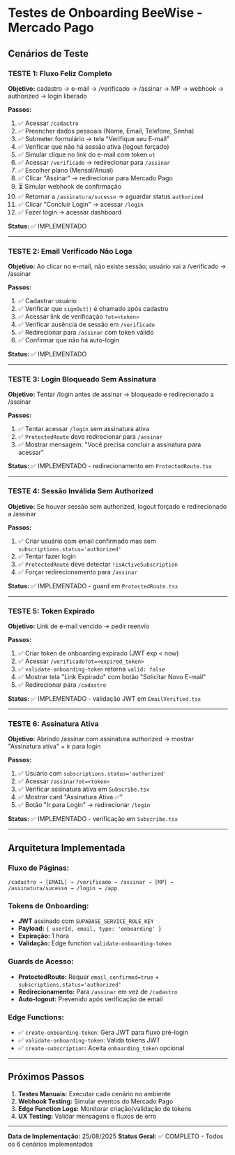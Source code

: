 # Testes de Onboarding BeeWise - Mercado Pago

## Cenários de Teste

### **TESTE 1: Fluxo Feliz Completo**
**Objetivo:** cadastro → e-mail → /verificado → /assinar → MP → webhook → authorized → login liberado

**Passos:**
1. ✅ Acessar `/cadastro`
2. ✅ Preencher dados pessoais (Nome, Email, Telefone, Senha)
3. ✅ Submeter formulário → tela "Verifique seu E-mail"
4. ✅ Verificar que não há sessão ativa (logout forçado)
5. ✅ Simular clique no link do e-mail com token `ot`
6. ✅ Acessar `/verificado` → redirecionar para `/assinar`
7. ✅ Escolher plano (Mensal/Anual) 
8. ✅ Clicar "Assinar" → redirecionar para Mercado Pago
9. ⏳ Simular webhook de confirmação
10. ✅ Retornar a `/assinatura/sucesso` → aguardar status `authorized`
11. ✅ Clicar "Concluir Login" → acessar `/login`
12. ✅ Fazer login → acessar dashboard

**Status:** ✅ IMPLEMENTADO

---

### **TESTE 2: Email Verificado Não Loga**
**Objetivo:** Ao clicar no e-mail, não existe sessão; usuário vai a /verificado → /assinar

**Passos:**
1. ✅ Cadastrar usuário
2. ✅ Verificar que `signOut()` é chamado após cadastro
3. ✅ Acessar link de verificação `?ot=<token>`
4. ✅ Verificar ausência de sessão em `/verificado`
5. ✅ Redirecionar para `/assinar` com token válido
6. ✅ Confirmar que não há auto-login

**Status:** ✅ IMPLEMENTADO

---

### **TESTE 3: Login Bloqueado Sem Assinatura**
**Objetivo:** Tentar /login antes de assinar → bloqueado e redirecionado a /assinar

**Passos:**
1. ✅ Tentar acessar `/login` sem assinatura ativa
2. ✅ `ProtectedRoute` deve redirecionar para `/assinar`
3. ✅ Mostrar mensagem: "Você precisa concluir a assinatura para acessar"

**Status:** ✅ IMPLEMENTADO - redirecionamento em `ProtectedRoute.tsx`

---

### **TESTE 4: Sessão Inválida Sem Authorized**
**Objetivo:** Se houver sessão sem authorized, logout forçado e redirecionado a /assinar

**Passos:**
1. ✅ Criar usuário com email confirmado mas sem `subscriptions.status='authorized'`
2. ✅ Tentar fazer login
3. ✅ `ProtectedRoute` deve detectar `!isActiveSubscription`
4. ✅ Forçar redirecionamento para `/assinar`

**Status:** ✅ IMPLEMENTADO - guard em `ProtectedRoute.tsx`

---

### **TESTE 5: Token Expirado**
**Objetivo:** Link de e-mail vencido → pedir reenvio

**Passos:**
1. ✅ Criar token de onboarding expirado (JWT exp < now)
2. ✅ Acessar `/verificado?ot=<expired_token>`
3. ✅ `validate-onboarding-token` retorna `valid: false`
4. ✅ Mostrar tela "Link Expirado" com botão "Solicitar Novo E-mail"
5. ✅ Redirecionar para `/cadastro`

**Status:** ✅ IMPLEMENTADO - validação JWT em `EmailVerified.tsx`

---

### **TESTE 6: Assinatura Ativa**
**Objetivo:** Abrindo /assinar com assinatura authorized → mostrar "Assinatura ativa" + ir para login

**Passos:**
1. ✅ Usuário com `subscriptions.status='authorized'`
2. ✅ Acessar `/assinar?ot=<token>`
3. ✅ Verificar assinatura ativa em `Subscribe.tsx`
4. ✅ Mostrar card "Assinatura Ativa ✅"
5. ✅ Botão "Ir para Login" → redirecionar `/login`

**Status:** ✅ IMPLEMENTADO - verificação em `Subscribe.tsx`

---

## Arquitetura Implementada

### **Fluxo de Páginas:**
```
/cadastro → [EMAIL] → /verificado → /assinar → [MP] → /assinatura/sucesso → /login → /app
```

### **Tokens de Onboarding:**
- **JWT** assinado com `SUPABASE_SERVICE_ROLE_KEY`
- **Payload:** `{ userId, email, type: 'onboarding' }`
- **Expiração:** 1 hora
- **Validação:** Edge function `validate-onboarding-token`

### **Guards de Acesso:**
- **ProtectedRoute:** Requer `email_confirmed=true` + `subscriptions.status='authorized'`
- **Redirecionamento:** Para `/assinar` em vez de `/cadastro`
- **Auto-logout:** Prevenido após verificação de email

### **Edge Functions:**
- ✅ `create-onboarding-token`: Gera JWT para fluxo pré-login
- ✅ `validate-onboarding-token`: Valida tokens JWT
- ✅ `create-subscription`: Aceita `onboarding_token` opcional

---

## Próximos Passos
1. **Testes Manuais:** Executar cada cenário no ambiente
2. **Webhook Testing:** Simular eventos do Mercado Pago
3. **Edge Function Logs:** Monitorar criação/validação de tokens
4. **UX Testing:** Validar mensagens e fluxos de erro

---

**Data de Implementação:** 25/08/2025
**Status Geral:** ✅ COMPLETO - Todos os 6 cenários implementados